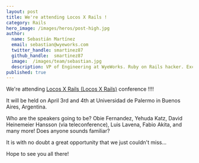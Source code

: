 ```yaml
---
layout: post
title: We're attending Locos X Rails !
category: Rails
hero_image: /images/heros/post-high.jpg
author:
  name: Sebastián Martínez
  email: sebastian@wyeworks.com
  twitter_handle: smartinez87
  github_handle:  smartinez87
  image:  /images/team/sebastian.jpg
  description: VP of Engineering at WyeWorks. Ruby on Rails hacker. ExceptionNotification maintainer. Coffee & bacon lover.
published: true
---
```

We're attending [Locos X Rails (Locos X Rails)](http://www.locosxrails.com) conference !!!! 

It will be held on April 3rd and 4th at Universidad de Palermo in Buenos Aires, Argentina.

<!--more-->

Who are the speakers going to be? Obie Fernandez, Yehuda Katz, David Heinemeier Hansson (via teleconference), Luis Lavena, Fabio Akita, and many more!
Does anyone sounds familiar?

It is with no doubt a great opportunity that we just couldn't miss...

Hope to see you all there!
